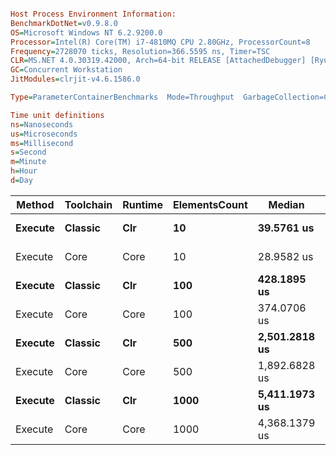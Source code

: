 ```ini

Host Process Environment Information:
BenchmarkDotNet=v0.9.8.0
OS=Microsoft Windows NT 6.2.9200.0
Processor=Intel(R) Core(TM) i7-4810MQ CPU 2.80GHz, ProcessorCount=8
Frequency=2728070 ticks, Resolution=366.5595 ns, Timer=TSC
CLR=MS.NET 4.0.30319.42000, Arch=64-bit RELEASE [AttachedDebugger] [RyuJIT]
GC=Concurrent Workstation
JitModules=clrjit-v4.6.1586.0

Type=ParameterContainerBenchmarks  Mode=Throughput  GarbageCollection=Concurrent Workstation  

Time unit definitions
ns=Nanoseconds
us=Microseconds
ms=Millisecond
s=Second
m=Minute
h=Hour
d=Day

```
  Method | Toolchain | Runtime | ElementsCount |        Median |      StdDev |          Mean |   StdError |      StdDev |     Op/s |           Min |            Q1 |        Median |            Q3 |           Max |
-------- |---------- |-------- |-------------- |-------------- |------------ |-------------- |----------- |------------ |--------- |-------------- |-------------- |-------------- |-------------- |-------------- |
 **Execute** |   **Classic** |     **Clr** |            **10** |    **39.5761 us** |   **0.4694 us** |    **39.7251 us** |  **0.1050 us** |   **0.4694 us** | **25173.02** |    **39.0938 us** |    **39.4475 us** |    **39.5761 us** |    **39.8026 us** |    **41.0114 us** |
 Execute |      Core |    Core |            10 |    28.9582 us |   2.0364 us |    29.4352 us |  0.2721 us |   2.0364 us | 33972.97 |    26.2861 us |    27.9864 us |    28.9582 us |    29.9871 us |    35.7889 us |
 **Execute** |   **Classic** |     **Clr** |           **100** |   **428.1895 us** |  **28.3624 us** |   **430.8201 us** |  **3.3196 us** |  **28.3624 us** |  **2321.15** |   **390.9543 us** |   **405.6106 us** |   **428.1895 us** |   **445.2420 us** |   **520.0892 us** |
 Execute |      Core |    Core |           100 |   374.0706 us |  33.7806 us |   387.9445 us |  3.9811 us |  33.7806 us |  2577.69 |   357.1890 us |   365.0074 us |   374.0706 us |   400.9977 us |   493.6311 us |
 **Execute** |   **Classic** |     **Clr** |           **500** | **2,501.2818 us** | **215.9063 us** | **2,551.4268 us** | **26.5762 us** | **215.9063 us** |   **391.94** | **2,235.2684 us** | **2,381.0302 us** | **2,501.2818 us** | **2,657.8886 us** | **3,307.4665 us** |
 Execute |      Core |    Core |           500 | 1,892.6828 us |  48.5579 us | 1,903.3505 us | 10.8579 us |  48.5579 us |   525.39 | 1,837.0287 us | 1,870.7171 us | 1,892.6828 us | 1,919.4266 us | 2,027.4736 us |
 **Execute** |   **Classic** |     **Clr** |          **1000** | **5,411.1973 us** | **246.1758 us** | **5,502.9295 us** | **41.6113 us** | **246.1758 us** |   **181.72** | **5,226.2623 us** | **5,346.1330 us** | **5,411.1973 us** | **5,611.2471 us** | **6,107.2652 us** |
 Execute |      Core |    Core |          1000 | 4,368.1379 us | 172.6428 us | 4,422.8665 us | 35.2406 us | 172.6428 us |    226.1 | 4,238.7682 us | 4,290.8826 us | 4,368.1379 us | 4,518.6822 us | 4,941.5086 us |

